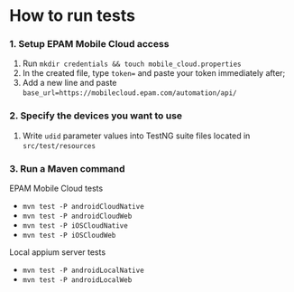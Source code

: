 # How to run tests



### 1. Setup EPAM Mobile Cloud access

1. Run ```mkdir credentials && touch mobile_cloud.properties```
2. In the created file, type ```token=``` and paste your token immediately after;
3. Add a new line and paste ```base_url=https://mobilecloud.epam.com/automation/api/```



### 2. Specify the devices you want to use
1. Write ```udid```  parameter values into TestNG suite files located in ```src/test/resources```


### 3. Run a Maven command

EPAM Mobile Cloud tests
* ```mvn test -P androidCloudNative```
* ```mvn test -P androidCloudWeb```
* ```mvn test -P iOSCloudNative```
* ```mvn test -P iOSCloudWeb```

Local appium server tests
* ```mvn test -P androidLocalNative```
* ```mvn test -P androidLocalWeb```



